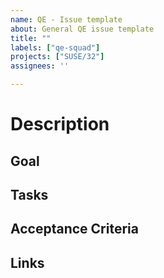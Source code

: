 ```yaml
---
name: QE - Issue template
about: General QE issue template
title: ""
labels: ["qe-squad"]
projects: ["SUSE/32"]
assignees: ''

---
```


# Description

## Goal

## Tasks

## Acceptance Criteria

## Links
